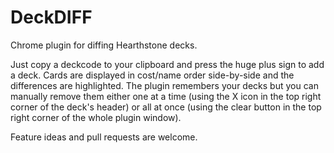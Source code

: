 # DeckDIFF

Chrome plugin for diffing Hearthstone decks.

Just copy a deckcode to your clipboard and press the huge plus sign to add a deck.
Cards are displayed in cost/name order side-by-side and the differences are highlighted.
The plugin remembers your decks but you can manually remove them either one at a time (using the X icon in the top right corner of the deck's header) or all at once (using the clear button in the top right corner of the whole plugin window).

Feature ideas and pull requests are welcome.
